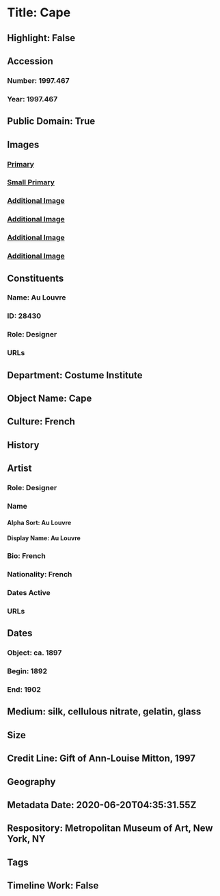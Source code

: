 # Title: Cape
## Highlight: False
## Accession
### Number: 1997.467
### Year: 1997.467
## Public Domain: True
## Images
### [Primary](https://images.metmuseum.org/CRDImages/ci/original/1997.467_F.jpg)
### [Small Primary](https://images.metmuseum.org/CRDImages/ci/web-large/1997.467_F.jpg)
### [Additional Image](https://images.metmuseum.org/CRDImages/ci/original/1997.467_S.jpg)
### [Additional Image](https://images.metmuseum.org/CRDImages/ci/original/1997.467_B.jpg)
### [Additional Image](https://images.metmuseum.org/CRDImages/ci/original/1997.467_d.jpg)
### [Additional Image](https://images.metmuseum.org/CRDImages/ci/original/1997.467_label.jpg)
## Constituents
### Name: Au Louvre
### ID: 28430
### Role: Designer
### URLs
## Department: Costume Institute
## Object Name: Cape
## Culture: French
## History
## Artist
### Role: Designer
### Name
#### Alpha Sort: Au Louvre
#### Display Name: Au Louvre
### Bio: French
### Nationality: French
### Dates Active
### URLs
## Dates
### Object: ca. 1897
### Begin: 1892
### End: 1902
## Medium: silk, cellulous nitrate, gelatin, glass
## Size
## Credit Line: Gift of Ann-Louise Mitton, 1997
## Geography
## Metadata Date: 2020-06-20T04:35:31.55Z
## Respository: Metropolitan Museum of Art, New York, NY
## Tags
## Timeline Work: False